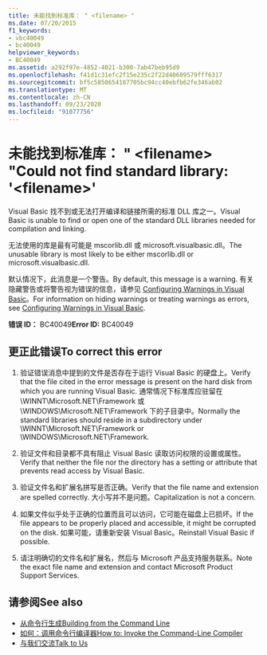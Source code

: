 ```yaml
---
title: 未能找到标准库： " <filename> "
ms.date: 07/20/2015
f1_keywords:
- vbc40049
- bc40049
helpviewer_keywords:
- BC40049
ms.assetid: a292f97e-4852-4021-b300-7ab47beb95d9
ms.openlocfilehash: f41d1c31efc2f15e235c2f22d40609579fff6317
ms.sourcegitcommit: bf5c5850654187705bc94cc40ebfb62fe346ab02
ms.translationtype: MT
ms.contentlocale: zh-CN
ms.lasthandoff: 09/23/2020
ms.locfileid: "91077756"
---
```

# <a name="could-not-find-standard-library-filename"></a><span data-ttu-id="7d05a-102">未能找到标准库： " \<filename> "</span><span class="sxs-lookup"><span data-stu-id="7d05a-102">Could not find standard library: '\<filename>'</span></span>

<span data-ttu-id="7d05a-103">Visual Basic 找不到或无法打开编译和链接所需的标准 DLL 库之一。</span><span class="sxs-lookup"><span data-stu-id="7d05a-103">Visual Basic is unable to find or open one of the standard DLL libraries needed for compilation and linking.</span></span>  
  
 <span data-ttu-id="7d05a-104">无法使用的库是最有可能是 mscorlib.dll 或 microsoft.visualbasic.dll。</span><span class="sxs-lookup"><span data-stu-id="7d05a-104">The unusable library is most likely to be either mscorlib.dll or microsoft.visualbasic.dll.</span></span>  
  
 <span data-ttu-id="7d05a-105">默认情况下，此消息是一个警告。</span><span class="sxs-lookup"><span data-stu-id="7d05a-105">By default, this message is a warning.</span></span> <span data-ttu-id="7d05a-106">有关隐藏警告或将警告视为错误的信息，请参见 [Configuring Warnings in Visual Basic](/visualstudio/ide/configuring-warnings-in-visual-basic)。</span><span class="sxs-lookup"><span data-stu-id="7d05a-106">For information on hiding warnings or treating warnings as errors, see [Configuring Warnings in Visual Basic](/visualstudio/ide/configuring-warnings-in-visual-basic).</span></span>  
  
 <span data-ttu-id="7d05a-107">**错误 ID：** BC40049</span><span class="sxs-lookup"><span data-stu-id="7d05a-107">**Error ID:** BC40049</span></span>  
  
## <a name="to-correct-this-error"></a><span data-ttu-id="7d05a-108">更正此错误</span><span class="sxs-lookup"><span data-stu-id="7d05a-108">To correct this error</span></span>  
  
1. <span data-ttu-id="7d05a-109">验证错误消息中提到的文件是否存在于运行 Visual Basic 的硬盘上。</span><span class="sxs-lookup"><span data-stu-id="7d05a-109">Verify that the file cited in the error message is present on the hard disk from which you are running Visual Basic.</span></span> <span data-ttu-id="7d05a-110">通常情况下标准库应驻留在 \WINNT\Microsoft.NET\Framework 或 \WINDOWS\Microsoft.NET\Framework 下的子目录中。</span><span class="sxs-lookup"><span data-stu-id="7d05a-110">Normally the standard libraries should reside in a subdirectory under \WINNT\Microsoft.NET\Framework or \WINDOWS\Microsoft.NET\Framework.</span></span>  
  
2. <span data-ttu-id="7d05a-111">验证文件和目录都不具有阻止 Visual Basic 读取访问权限的设置或属性。</span><span class="sxs-lookup"><span data-stu-id="7d05a-111">Verify that neither the file nor the directory has a setting or attribute that prevents read access by Visual Basic.</span></span>  
  
3. <span data-ttu-id="7d05a-112">验证文件名和扩展名拼写是否正确。</span><span class="sxs-lookup"><span data-stu-id="7d05a-112">Verify that the file name and extension are spelled correctly.</span></span> <span data-ttu-id="7d05a-113">大小写并不是问题。</span><span class="sxs-lookup"><span data-stu-id="7d05a-113">Capitalization is not a concern.</span></span>  
  
4. <span data-ttu-id="7d05a-114">如果文件似乎处于正确的位置而且可以访问，它可能在磁盘上已损坏。</span><span class="sxs-lookup"><span data-stu-id="7d05a-114">If the file appears to be properly placed and accessible, it might be corrupted on the disk.</span></span> <span data-ttu-id="7d05a-115">如果可能，请重新安装 Visual Basic。</span><span class="sxs-lookup"><span data-stu-id="7d05a-115">Reinstall Visual Basic if possible.</span></span>  
  
5. <span data-ttu-id="7d05a-116">请注明确切的文件名和扩展名，然后与 Microsoft 产品支持服务联系。</span><span class="sxs-lookup"><span data-stu-id="7d05a-116">Note the exact file name and extension and contact Microsoft Product Support Services.</span></span>  
  
## <a name="see-also"></a><span data-ttu-id="7d05a-117">请参阅</span><span class="sxs-lookup"><span data-stu-id="7d05a-117">See also</span></span>

- [<span data-ttu-id="7d05a-118">从命令行生成</span><span class="sxs-lookup"><span data-stu-id="7d05a-118">Building from the Command Line</span></span>](../reference/command-line-compiler/building-from-the-command-line.md)
- [<span data-ttu-id="7d05a-119">如何：调用命令行编译器</span><span class="sxs-lookup"><span data-stu-id="7d05a-119">How to: Invoke the Command-Line Compiler</span></span>](../reference/command-line-compiler/how-to-invoke-the-command-line-compiler.md)
- [<span data-ttu-id="7d05a-120">与我们交流</span><span class="sxs-lookup"><span data-stu-id="7d05a-120">Talk to Us</span></span>](/visualstudio/ide/feedback-options)
